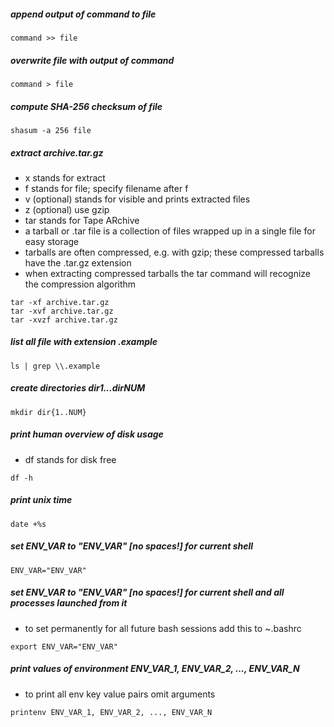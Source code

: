 ##### append output of command to file
```
command >> file
```

##### overwrite file with output of command
```
command > file
```

##### compute SHA-256 checksum of file
```
shasum -a 256 file
```

##### extract archive.tar.gz
- x stands for extract
- f stands for file; specify filename after f
- v (optional) stands for visible and prints extracted files
- z (optional) use gzip
- tar stands for Tape ARchive
- a tarball or .tar file is a collection of files wrapped up in a single file for easy storage
- tarballs are often compressed, e.g. with gzip; these compressed tarballs have the .tar.gz extension
- when extracting compressed tarballs the tar command will recognize the compression algorithm 
```
tar -xf archive.tar.gz
tar -xvf archive.tar.gz
tar -xvzf archive.tar.gz
```

##### list all file with extension .example
```
ls | grep \\.example
```

##### create directories dir1...dirNUM 
```
mkdir dir{1..NUM}
```

##### print human overview of disk usage 
- df stands for disk free
```
df -h
```

##### print unix time
```
date +%s
```

##### set ENV_VAR to "ENV_VAR" [no spaces!] for current shell
```
ENV_VAR="ENV_VAR"
```

##### set ENV_VAR to "ENV_VAR" [no spaces!] for current shell and all processes launched from it
- to set permanently for all future bash sessions add this to ~.bashrc
```
export ENV_VAR="ENV_VAR"
```

##### print values of environment ENV_VAR_1, ENV_VAR_2, ..., ENV_VAR_N 
- to print all env key value pairs omit arguments
```
printenv ENV_VAR_1, ENV_VAR_2, ..., ENV_VAR_N
```
